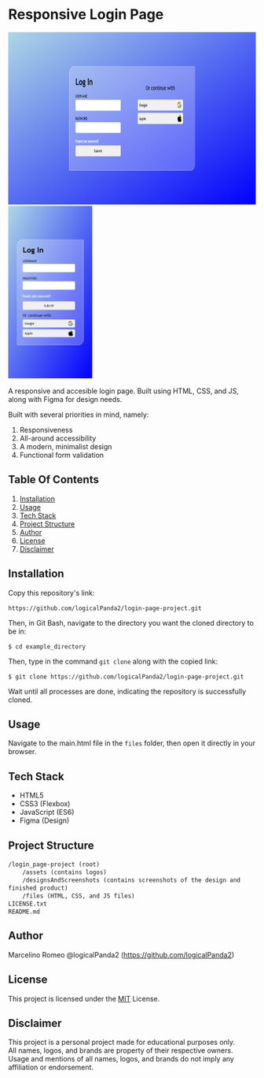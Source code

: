 # Responsive Login Page
<img src="designsAndScreenshots/finishedProduct.png" alt="Finished website viewed on landscape orientation" width="773" height="350">
<img src="designsAndScreenshots/finishedProduct2.png" alt="Finished website viewed on portrait orientation" width="171" height="350">

A responsive and accesible login page. Built using HTML, CSS, and JS, along with Figma for design needs. 

Built with several priorities in mind, namely:
1. Responsiveness
2. All-around accessibility
3. A modern, minimalist design
4. Functional form validation

## Table Of Contents
1. [Installation](#installation)
2. [Usage](#usage)
3. [Tech Stack](#tech-stack)
4. [Project Structure](#project-structure)
5. [Author](#author)
6. [License](#license)
7. [Disclaimer](#disclaimer)

## Installation
Copy this repository's link: 
```
https://github.com/logicalPanda2/login-page-project.git
```
Then, in Git Bash, navigate to the directory you want the cloned directory to be in:
```
$ cd example_directory
```
Then, type in the command `git clone` along with the copied link:
```
$ git clone https://github.com/logicalPanda2/login-page-project.git
```
Wait until all processes are done, indicating the repository is successfully cloned.

## Usage
Navigate to the main.html file in the `files` folder, then open it directly in your browser.

## Tech Stack
- HTML5
- CSS3 (Flexbox)
- JavaScript (ES6)
- Figma (Design)

## Project Structure
```
/login_page-project (root)
    /assets (contains logos)
    /designsAndScreenshots (contains screenshots of the design and finished product)
    /files (HTML, CSS, and JS files)
LICENSE.txt
README.md
```

## Author
Marcelino Romeo @logicalPanda2 (https://github.com/logicalPanda2)

## License
This project is licensed under the <a href="LICENSE.txt">MIT</a> License.

## Disclaimer
This project is a personal project made for educational purposes only.<br>
All names, logos, and brands are property of their respective owners.<br>
Usage and mentions of all names, logos, and brands do not imply any affiliation or endorsement.